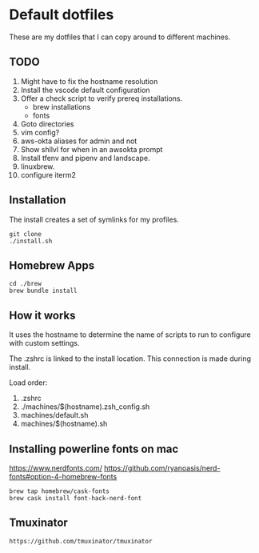# Default dotfiles
These are my dotfiles that I can copy around to different machines.

## TODO
1. Might have to fix the hostname resolution
1. Install the vscode default configuration
1. Offer a check script to verify prereq installations.
    - brew installations
    - fonts  
1. Goto directories
1. vim config?
1. aws-okta aliases for admin and not
1. Show shllvl for when in an awsokta prompt
1. Install tfenv and pipenv and landscape.  
1. linuxbrew.
1. configure iterm2

## Installation
The install creates a set of symlinks for my profiles.  

```
git clone 
./install.sh
```

## Homebrew Apps

```
cd ./brew
brew bundle install
```

## How it works
It uses the hostname to determine the name of scripts to run to configure with custom settings. 

The .zshrc is linked to the install location. This connection is made during install.  

Load order:
1. .zshrc
1. ./machines/$(hostname).zsh_config.sh
1. machines/default.sh
1. machines/$(hostname).sh


## Installing powerline fonts on mac

https://www.nerdfonts.com/
https://github.com/ryanoasis/nerd-fonts#option-4-homebrew-fonts

```
brew tap homebrew/cask-fonts
brew cask install font-hack-nerd-font
```

## Tmuxinator
```
https://github.com/tmuxinator/tmuxinator
```